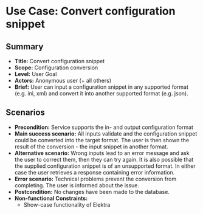 # Use Case: Convert configuration snippet

## Summary

- **Title:** Convert configuration snippet
- **Scope:** Configuration conversion
- **Level:** User Goal
- **Actors:** Anonymous user (+ all others)
- **Brief:** User can input a configuration snippet in any supported format (e.g. ini, xml) and convert it into another supported format (e.g. json).

## Scenarios

- **Precondition:** Service supports the in- and output configuration format
- **Main success scenario:** All inputs validate and the configuration snippet could be converted into the target format. The user is then shown the result of the conversion - the input snippet in another format.
- **Alternative scenario:** Wrong inputs lead to an error message and ask the user to correct them, then they can try again. It is also possible that the supplied configuration snippet is of an unsupported format. In either case the user retrieves a response containing error information.
- **Error scenario:** Technical problems prevent the conversion from completing. The user is informed about the issue.
- **Postcondition:** No changes have been made to the database.
- **Non-functional Constraints:**
  - Show-case functionality of Elektra
